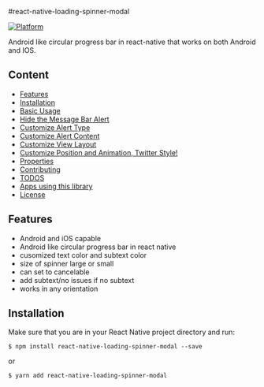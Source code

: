 #react-native-loading-spinner-modal

[![Platform](https://img.shields.io/badge/platform-ios%20%7C%20android-989898.svg?style=flat-square)](https://npmjs.org/package/react-native-message-bar "View this project on npm")

Android like circular progress bar in react-native that works on both Android and IOS.


## Content
- [Features](#features)
- [Installation](#installation)
- [Basic Usage](#basic-usage)
- [Hide the Message Bar Alert](#hide-the-message-bar-alert)
- [Customize Alert Type](#customize-alert-type)
- [Customize Alert Content](#customize-alert-content)
- [Customize View Layout](#customize-view-layout)
- [Customize Position and Animation, Twitter Style!](#customize-position-and-animation-twitter-style)
- [Properties](#properties)
- [Contributing](#contributing)
- [TODOS](#todos)
- [Apps using this library](#apps-using-this-library)
- [License](#license)

## Features
- Android and iOS capable
- Android like circular progress bar in react native
- cusomized text color and subtext color
- size of spinner large or small
- can set to cancelable
- add subtext/no issues if no subtext
- works in any orientation

## Installation
Make sure that you are in your React Native project directory and run:
```batch
$ npm install react-native-loading-spinner-modal --save
```
or
```batch
$ yarn add react-native-loading-spinner-modal
```
